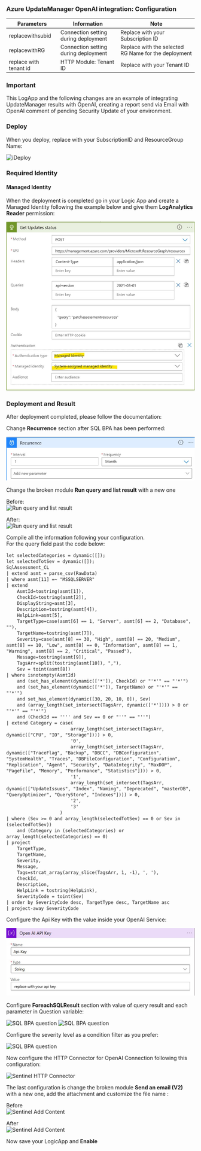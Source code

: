 <h3>Azure UpdateManager OpenAI integration: Configuration</h3>
 
| **Parameters** | **Information** | **Note** |
| ------------- | ------------- | ------------- |
| replacewithsubid | Connection setting during deployment | Replace with your Subscription ID |
| replacewithRG | Connection setting during deployment | Replace with the selected RG Name for the deployment |
| replace with tenant id | HTTP Module: Tenant ID | Replace with your Tenant ID |

<h3> Important </h3>
 This LogApp and the following changes are an example of integrating UpdateManager results with OpenAI, creating a report send via Email with OpenAI comment of pending Security Update of your environment. 
 
 
<h3>Deploy</h3>

When you deploy, replace with your SubscriptionID and ResourceGroup Name:

![iDeploy](./images/deploy.jpg)


<h3>Required Identity</h3>
<h4>Managed Identity</h4>

When the deployment is completed go in your Logic App and create a Managed Identity following the example below and give them __LogAnalytics Reader__ permission:

![identity](./images/identity.jpg)


<h3> Deployment and Result </h3>
 
After deployment completed, please follow the documentation:


Change __Recurrence__ section after SQL BPA has been performed:

![recurrence](./images/recurrence.jpg)

Change the broken module __Run query and list result__ with a new one
 
Before: <br>
![Run query and list result](./images/run-query-list-result1.jpg)

After: <br>
![Run query and list result](./images/run-query-list-result2.jpg)

Compile all the information following your configuration.<br>
For the query field past the code below:

```query
let selectedCategories = dynamic([]);
let selectedTotSev = dynamic([]);
SqlAssessment_CL
| extend asmt = parse_csv(RawData)
| where asmt[11] =~ "MSSQLSERVER" 
| extend
    AsmtId=tostring(asmt[1]),
    CheckId=tostring(asmt[2]),
    DisplayString=asmt[3],
    Description=tostring(asmt[4]),
    HelpLink=asmt[5],
    TargetType=case(asmt[6] == 1, "Server", asmt[6] == 2, "Database", ""),
    TargetName=tostring(asmt[7]), 
    Severity=case(asmt[8] == 30, "High", asmt[8] == 20, "Medium", asmt[8] == 10, "Low", asmt[8] == 0, "Information", asmt[8] == 1, "Warning", asmt[8] == 2, "Critical", "Passed"),
    Message=tostring(asmt[9]),
    TagsArr=split(tostring(asmt[10]), ","),
    Sev = toint(asmt[8])
| where isnotempty(AsmtId)  
    and (set_has_element(dynamic(['*']), CheckId) or "'*'" == "'*'")
    and (set_has_element(dynamic(['*']), TargetName) or "'*'" == "'*'")
    and set_has_element(dynamic([30, 20, 10, 0]), Sev)
    and (array_length(set_intersect(TagsArr, dynamic(['*']))) > 0 or "'*'" == "'*'")
    and (CheckId == '''' and Sev == 0 or "''" == "''")
| extend Category = case(
                        array_length(set_intersect(TagsArr, dynamic(["CPU", "IO", "Storage"]))) > 0,
                        '0',
                        array_length(set_intersect(TagsArr, dynamic(["TraceFlag", "Backup", "DBCC", "DBConfiguration", "SystemHealth", "Traces", "DBFileConfiguration", "Configuration", "Replication", "Agent", "Security", "DataIntegrity", "MaxDOP", "PageFile", "Memory", "Performance", "Statistics"]))) > 0,
                        '1',
                        array_length(set_intersect(TagsArr, dynamic(["UpdateIssues", "Index", "Naming", "Deprecated", "masterDB", "QueryOptimizer", "QueryStore", "Indexes"]))) > 0,
                        '2',
                        '3'
                    )
| where (Sev >= 0 and array_length(selectedTotSev) == 0 or Sev in (selectedTotSev))
    and (Category in (selectedCategories) or array_length(selectedCategories) == 0)
| project
    TargetType,
    TargetName,
    Severity,
    Message,
    Tags=strcat_array(array_slice(TagsArr, 1, -1), ', '),
    CheckId,
    Description,
    HelpLink = tostring(HelpLink),
    SeverityCode = toint(Sev)
| order by SeverityCode desc, TargetType desc, TargetName asc
| project-away SeverityCode 
```

Configure the Api Key with the value inside your OpenAI Service:

![Sentinel Apy Key](./images/ApiKey.jpg)

Configure __ForeachSQLResult__ section with value of query result and each parameter in Question variable:

![SQL BPA question](./images/query-value.jpg)
![SQL BPA question](./images/value-question.jpg)

Configure the severity level as a condition filter as you prefer:

![SQL BPA question](./images/severity.jpg)

Now configure the HTTP Connector for OpenAI Connection following this configuration:

![Sentinel HTTP Connector](./images/http-connector.jpg)

The last configuration is change the broken module __Send an email (V2)__ with a new one, add the attachment and customize the file name :

Before <br>
![Sentinel Add Content](./images/sendEmail-broken.jpg)

After <br>
![Sentinel Add Content](./images/send-email2.jpg)

Now save your LogicApp and __Enable__